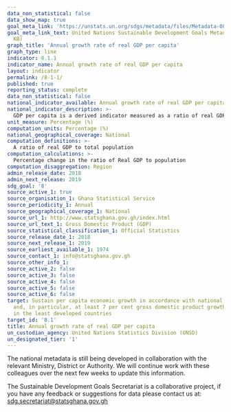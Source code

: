 ```yaml
---
data_non_statistical: false
data_show_map: true
goal_meta_link: 'https://unstats.un.org/sdgs/metadata/files/Metadata-08-01-01.pdf '
goal_meta_link_text: United Nations Sustainable Development Goals Metadata (PDF 232
  KB)
graph_title: 'Annual growth rate of real GDP per capita'
graph_type: line
indicator: 8.1.1
indicator_name: Annual growth rate of real GDP per capita
layout: indicator
permalink: /8-1-1/
published: true
reporting_status: complete
data_non_statistical: false
national_indicator_available: Annual growth rate of real GDP per capita
national_indicator_description: >-
  GDP per capita is a derived indicator measured as a ratio of real GDP and total population
unit_measure: Percentage (%)
computation_units: Percentage (%)
national_geographical_coverage: National 
computation_definitions: >-
  A ratio of real GDP to total population 
computation_calculations: >-
  Percentage change in the ratio of Real GDP to population
computation_disaggregation: Region
admin_release_date: 2018	
admin_next_release: 2019
sdg_goal: '8'
source_active_1: true
source_organisation_1: Ghana Statistical Service
source_periodicity_1: Annual 
source_geographical_coverage_1: National 
source_url_1: http://www.statsghana.gov.gh/index.html
source_url_text_1: Gross Domestic Product (GDP)
source_statistical_classification_1: Official Statistics
source_release_date_1: 2018
source_next_release_1: 2019
source_earliest_available_1: 1974
source_contact_1: info@statsghana.gov.gh
source_other_info_1:
source_active_2: false
source_active_3: false
source_active_4: false
source_active_5: false
source_active_6: false
target: Sustain per capita economic growth in accordance with national circumstances
  and, in particular, at least 7 per cent gross domestic product growth per annum
  in the least developed countries
target_id: '8.1'
title: Annual growth rate of real GDP per capita
un_custodian_agency: United Nations Statistics Division (UNSD)
un_designated_tier: '1'
---
```

The national metadata is still being developed in collaboration with the relevant Ministry, District or Authority.  We will continue work with these colleagues over the next few weeks to update this information.

The Sustainable Development Goals Secretariat is a collaborative project, if you have any feedback or suggestions for data please contact us at: sdg.secretariat@statsghana.gov.gh
